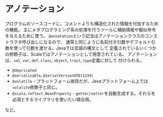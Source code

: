 # アノテーション

プログラムのソースコードに、コメントよりも構造化された情報を付加するための機能。
主にメタプログラミング系の処理を行うツールに補助情報や擬似命令を与えるために使う。
`@annotation`という記法はアノテーションクラスのコンストラクタ呼び出しになるので、
通常と同じように名前付き引数やデフォルト引数を使って引数を渡せる。Javaでは言語の構文として
定義されているいくつかの修飾子は、Scalaではアノテーションとして用意されている。
アノテーションは、`val`, `var`, `def`, `class`, `object`, `trait`, `type`定義に対して
付けられる。

* `@depricated`
* `@serializable`, `@serialVersionUID(1234)`
* `@volatile` - プラットフォーム依存だが、Javaプラットフォーム上では`volalite`修飾子と同じ。
* `@scala.reflect.BeanProperty` - `getter/setter`を自動生成する。それらを必須とするライブラリを使いたい場合用。

など。
